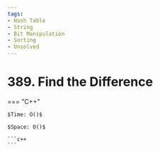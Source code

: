 ```yaml
---
tags:
- Hash Table
- String
- Bit Manipulation
- Sorting
- Unsolved
---
```



# 389. Find the Difference

=== "C++"

    $Time: O()$

    $Space: O()$

    ```c++
    ```